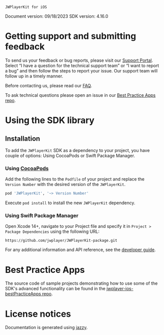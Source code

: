 ~~~~~~~~~~~~~~~~~~~~~~~~~~~~~~~~~
JWPlayerKit for iOS
~~~~~~~~~~~~~~~~~~~~~~~~~~~~~~~~~

Document version: 09/18/2023
SDK version: 4.16.0

Getting support and submitting feedback
=======================================

To send us your feedback or bug reports, please visit our  [Support 
Portal](https://support.jwplayer.com/submit-support-case). Select “I have 
a question for the technical support team” or “I want to report a bug” and 
then follow the steps to report your issue. Our support team will follow 
up in a timely manner.

Before contacting us, please read our 
[FAQ](http://support.jwplayer.com/customer/portal/articles/2022900-ios-sdk-faq).

To ask technical questions please open an issue in our [Best Practice Apps 
repo](https://github.com/jwplayer/jwplayer-ios-bestPracticeApps).

Using the SDK library
=====================

## Installation
To add the `JWPlayerKit` SDK as a dependency to your project, you have 
couple of options: Using CocoaPods or Swift Package Manager.

### Using [CocoaPods](https://cocoapods.org/)
Add the following lines to the `Podfile` of your project and replace the 
`Version Number` with the desired version of the `JWPlayerKit`.

```ruby
pod 'JWPlayerKit', '~> Version Number'
```

Execute `pod install` to install the new `JWPlayerKit` dependency.

### Using Swift Package Manager
Open Xcode 14+, navigate to your Project file and specify it in `Project > 
Package Dependencies` using the following URL:

```
https://github.com/jwplayer/JWPlayerKit-package.git
```

For any additional information and API reference, see the [developer 
guide](http://developer.jwplayer.com/sdk/ios/docs/developer-guide/intro/getting-started/).

Best Practice Apps
==================

The source code of sample projects demonstrating how to use some of the 
SDK's advanced functionality can be found in the 
[jwplayer-ios-bestPracticeApps 
repo](https://github.com/jwplayer/jwplayer-ios-bestPracticeApps).

License notices
===============
Documentation is generated using [jazzy](https://github.com/realm/jazzy).

